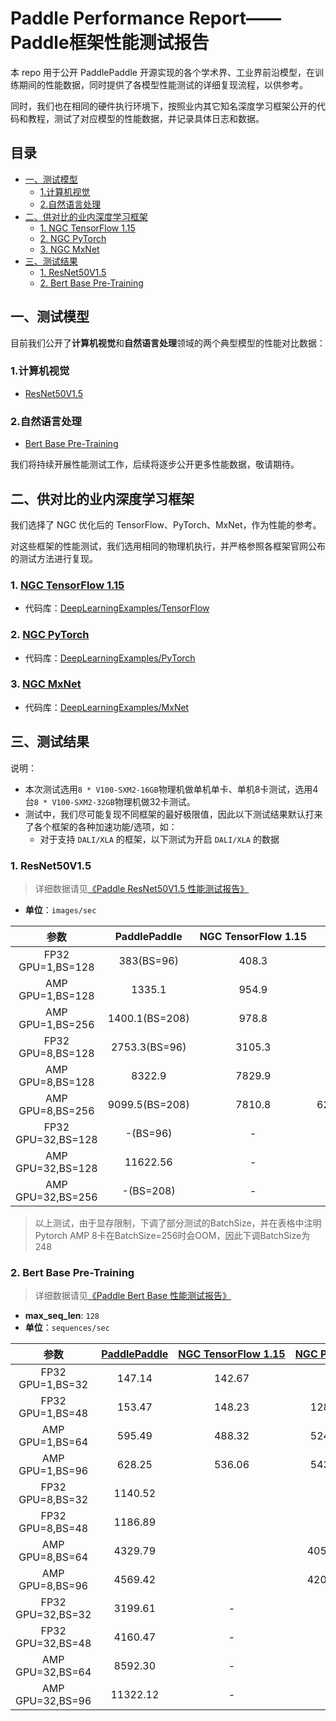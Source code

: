 <!-- omit in toc -->
# Paddle Performance Report——Paddle框架性能测试报告


本 repo 用于公开 PaddlePaddle 开源实现的各个学术界、工业界前沿模型，在训练期间的性能数据，同时提供了各模型性能测试的详细复现流程，以供参考。

同时，我们也在相同的硬件执行环境下，按照业内其它知名深度学习框架公开的代码和教程，测试了对应模型的性能数据，并记录具体日志和数据。

<!-- omit in toc -->
## 目录

- [一、测试模型](#一测试模型)
  - [1.计算机视觉](#1计算机视觉)
  - [2.自然语言处理](#2自然语言处理)
- [二、供对比的业内深度学习框架](#二供对比的业内深度学习框架)
  - [1. NGC TensorFlow 1.15](#1-ngc-tensorflow-115)
  - [2. NGC PyTorch](#2-ngc-pytorch)
  - [3. NGC MxNet](#3-ngc-mxnet)
- [三、测试结果](#三测试结果)
  - [1. ResNet50V1.5](#1-resnet50v15)
  - [2. Bert Base Pre-Training](#2-bert-base-pre-training)

## 一、测试模型

目前我们公开了**计算机视觉**和**自然语言处理**领域的两个典型模型的性能对比数据：

### 1.计算机视觉
- [ResNet50V1.5](./ResNet50V1.5)

### 2.自然语言处理
- [Bert Base Pre-Training](./Bert)

我们将持续开展性能测试工作，后续将逐步公开更多性能数据，敬请期待。

## 二、供对比的业内深度学习框架

我们选择了 NGC 优化后的 TensorFlow、PyTorch、MxNet，作为性能的参考。

对这些框架的性能测试，我们选用相同的物理机执行，并严格参照各框架官网公布的测试方法进行复现。

### 1. [NGC TensorFlow 1.15](https://ngc.nvidia.com/catalog/containers/nvidia:tensorflow/tags)

- 代码库：[DeepLearningExamples/TensorFlow](https://github.com/NVIDIA/DeepLearningExamples/tree/master/TensorFlow)

### 2. [NGC PyTorch](https://ngc.nvidia.com/catalog/containers/nvidia:pytorch/tags)

- 代码库：[DeepLearningExamples/PyTorch](https://github.com/NVIDIA/DeepLearningExamples/tree/master/PyTorch)
### 3. [NGC MxNet](https://ngc.nvidia.com/catalog/containers/nvidia:mxnet/tags)

- 代码库：[DeepLearningExamples/MxNet](https://github.com/NVIDIA/DeepLearningExamples/tree/master/MxNet)


## 三、测试结果

说明：

- 本次测试选用`8 * V100-SXM2-16GB`物理机做单机单卡、单机8卡测试，选用4台`8 * V100-SXM2-32GB`物理机做32卡测试。
- 测试中，我们尽可能复现不同框架的最好极限值，因此以下测试结果默认打来了各个框架的各种加速功能/选项，如：
   - 对于支持 `DALI/XLA` 的框架，以下测试为开启 `DALI/XLA` 的数据

### 1. ResNet50V1.5
> 详细数据请见[《Paddle ResNet50V1.5 性能测试报告》](./ResNet50V1.5)

- **单位**：`images/sec`

| 参数 | PaddlePaddle | NGC TensorFlow 1.15 | NGC PyTorch | NGC MXNet |
|:-----:|:-----:|:-----:|:-----:|:-----:|
| FP32 GPU=1,BS=128 | 383(BS=96) | 408.3 | 364.2 | 387.1(BS=96) |
| AMP GPU=1,BS=128 | 1335.1 | 954.9 | 828.7 | 1380.6 |
| AMP GPU=1,BS=256 | 1400.1(BS=208) | 978.8 | 841.6 | 1447.6(BS=192) |
| FP32 GPU=8,BS=128 | 2753.3(BS=96) | 3105.3 | 2826.8 | 2998.1(BS=96) |
| AMP GPU=8,BS=128 | 8322.9 | 7829.9	 | 6014.7 | 9218.9 |
| AMP GPU=8,BS=256 | 9099.5(BS=208) | 7810.8 | 6230.1(BS=248) | 9765.6(BS=192) |
| FP32 GPU=32,BS=128 | -(BS=96) | - | - | -(BS=96) |
| AMP GPU=32,BS=128 | 11622.56 | - | - | - |
| AMP GPU=32,BS=256 | -(BS=208) | - | - | -(BS=192) |

> 以上测试，由于显存限制，下调了部分测试的BatchSize，并在表格中注明
> Pytorch AMP 8卡在BatchSize=256时会OOM，因此下调BatchSize为248

### 2. Bert Base Pre-Training
> 详细数据请见[《Paddle Bert Base 性能测试报告》](./Bert)

- **max_seq_len**: `128`
- **单位**：`sequences/sec`


| 参数 | [PaddlePaddle](./Bert) | [NGC TensorFlow 1.15](./Bert/OtherReports/TensorFlow) | [NGC PyTorch](./Bert/OtherReports/PyTorch) |
|:-----:|:-----:|:-----:|:-----:|
| FP32 GPU=1,BS=32 | 147.14 | 142.67 |  |
| FP32 GPU=1,BS=48 | 153.47 | 148.23 | 128.92 |
| AMP GPU=1,BS=64 | 595.49 | 488.32 | 524.48 |
| AMP GPU=1,BS=96 | 628.25 | 536.06 | 543.76 |
| FP32 GPU=8,BS=32 |1140.52 |  |  |
| FP32 GPU=8,BS=48 |1186.89  |  |  |
| AMP GPU=8,BS=64 | 4329.79 |  | 4058.34|
| AMP GPU=8,BS=96 | 4569.42 |  | 4208.12|
| FP32 GPU=32,BS=32 | 3199.61 | - | - |
| FP32 GPU=32,BS=48 | 4160.47 | - | - |
| AMP GPU=32,BS=64 | 8592.30 | - | - |
| AMP GPU=32,BS=96 | 11322.12 | - | - |
